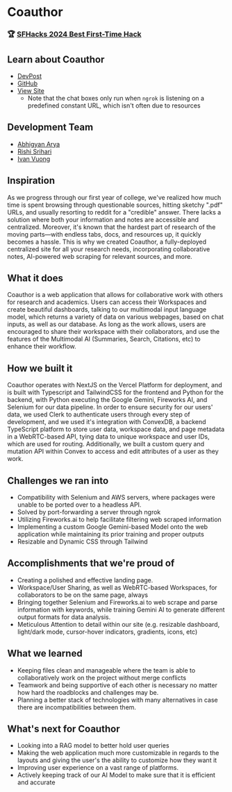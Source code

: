 # Coauthor 

### 🏆 [SFHacks 2024 Best First-Time Hack](https://devpost.com/software/zotconnect-g6jhme)

## Learn about Coauthor

- [DevPost](https://devpost.com/software/coauthor)
- [GitHub](https://github.com/abhi-arya1/coauthor)
- [View Site](https://coauthor.vercel.app)
  - Note that the chat boxes only run when `ngrok` is listening on a predefined constant URL, which isn't often due to resources

## Development Team 
- [Abhigyan Arya](https://abhiarya.net)
- [Rishi Srihari](https://www.linkedin.com/in/hrishikesh-srihari-3525061a1/)
- [Ivan Vuong](https://www.linkedin.com/in/ivan-vuong/)


## Inspiration
As we progress through our first year of college, we've realized how much time is spent browsing through questionable sources, hitting sketchy ".pdf" URLs, and usually resorting to reddit for a "credible" answer. There lacks a solution where both your information and notes are accessible and centralized. Moreover, it's known that the hardest part of research of the moving parts—with endless tabs, docs, and resources up, it quickly becomes a hassle. This is why we created Coauthor, a fully-deployed centralized site for all your research needs, incorporating collaborative notes, AI-powered web scraping for relevant sources, and more.

## What it does
Coauthor is a web application that allows for collaborative work with others for research and academics. Users can access their Workspaces and create beautiful dashboards, talking to our multimodal input language model, which returns a variety of data on various webpages, based on chat inputs, as well as our database. As long as the work allows, users are encouraged to share their workspace with their collaborators, and use the features of the Multimodal AI (Summaries, Search, Citations, etc) to enhance their workflow.

## How we built it
Coauthor operates with NextJS on the Vercel Platform for deployment, and is built with Typescript and TailwindCSS for the frontend and Python for the backend, with Python executing the Google Gemini, Fireworks AI, and Selenium for our data pipeline. In order to ensure security for our users' data, we used Clerk to authenticate users through every step of development, and we used it's integration with ConvexDB, a backend TypeScript platform to store user data, workspace data, and page metadata in a WebRTC-based API, tying data to unique workspace and user IDs, which are used for routing. Additionally, we built a custom query and mutation API within Convex to access and edit attributes of a user as they work.

## Challenges we ran into
- Compatibility with Selenium and AWS servers, where packages were unable to be ported over to a headless API.
- Solved by port-forwarding a server through ngrok
- Utilizing Fireworks.ai to help facilitate filtering web scraped information
- Implementing a custom Google Gemini-based Model onto the web application while maintaining its prior training and proper outputs
- Resizable and Dynamic CSS through Tailwind

## Accomplishments that we're proud of
- Creating a polished and effective landing page.
- Workspace/User Sharing, as well as WebRTC-based Workspaces, for collaborators to be on the same page, always
- Bringing together Selenium and Fireworks.ai to web scrape and parse information with keywords, while training Gemini AI to generate different output formats for data analysis.
- Meticulous Attention to detail within our site (e.g. resizable dashboard, light/dark mode, cursor-hover indicators, gradients, icons, etc)

## What we learned
- Keeping files clean and manageable where the team is able to collaboratively work on the project without merge conflicts
- Teamwork and being supportive of each other is necessary no matter how hard the roadblocks and challenges may be.
- Planning a better stack of technologies with many alternatives in case there are incompatibilities between them.

## What's next for Coauthor
- Looking into a RAG model to better hold user queries
- Making the web application much more customizable in regards to the layouts and giving the user's the ability to customize how they want it
- Improving user experience on a vast range of platforms.
- Actively keeping track of our AI Model to make sure that it is efficient and accurate
